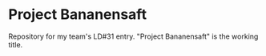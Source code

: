 Project Bananensaft
===================

Repository for my team's LD#31 entry.
"Project Bananensaft" is the working title.
